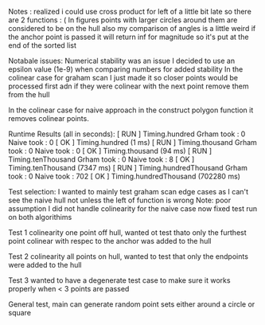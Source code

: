 Notes : realized i could use cross product for left of a little bit late so there are 2 functions : (
In figures points with larger circles around them are considered to be on the hull
also my comparison of angles is a little weird if the anchor point is passed it will
return inf for magnitude so it's put at the end of the sorted list

Notabale issues:
Numerical stability was an issue I decided to use an epsilon value (1e-9)
when comparing numbers for added stability 
In the colinear case for graham scan I just made it so closer points would be processed first
adn if they were colinear with the next point remove them from the hull

In the colinear case for naive approach in the construct polygon function it removes
colinear points.

Runtime Results (all in seconds): 
[ RUN ] Timing.hundred
Grham took : 0
Naive took : 0
[       OK ] Timing.hundred (1 ms)
[ RUN      ] Timing.thousand
Grham took : 0
Naive took : 0
[       OK ] Timing.thousand (94 ms)
[ RUN      ] Timing.tenThousand
Grham took : 0
Naive took : 8
[       OK ] Timing.tenThousand (7347 ms)
[ RUN      ] Timing.hundredThousand
Grham took : 0
Naive took : 702
[       OK ] Timing.hundredThousand (702280 ms)


Test selection: 
I wanted to mainly test graham scan edge cases as I can't see the naive hull not 
unless the left of function is wrong Note: poor assumption I did not handle colinearity for the naive case now fixed
test run on both algorithims


Test 1 colinearity one point off hull, wanted ot test thato only the furthest point colinear with respec to the
anchor was added to the hull

Test 2 colinearity all points on hull, wanted to test that only the endpoints were added to the hull 

Test 3 wanted to have a degenerate test case to make sure it works properly when < 3 points are passed

General test, main can generate random point sets either around a circle or square
